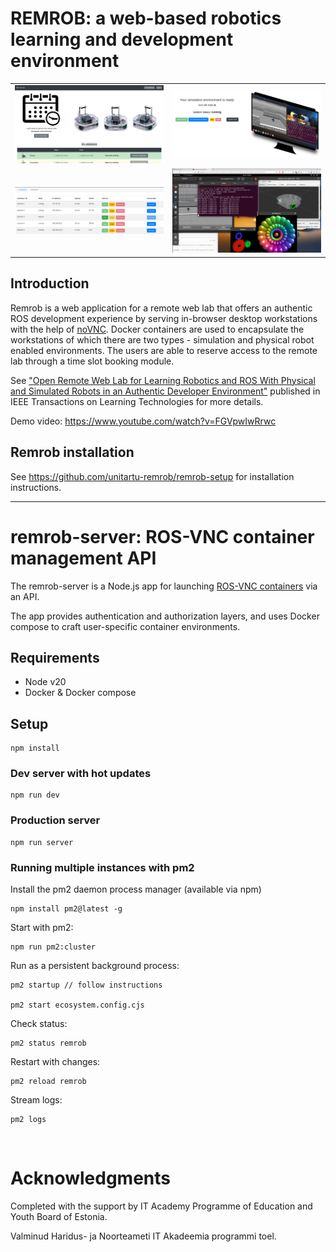 # REMROB: a web-based robotics learning and development environment

|                                         |                                              |
| --------------------------------------- | -------------------------------------------- |
| ![GNOME ROS VNC](./docs/user-panel.png) | ![GNOME ROS VNC](./docs/user-session.png)    |
| ![GNOME ROS VNC](./docs/sim-panel.png)  | ![GNOME ROS VNC](./docs/browser-desktop.png) |

## Introduction

Remrob is a web application for a remote web lab that offers an authentic ROS development experience by serving in-browser desktop workstations with the help of [noVNC](https://github.com/novnc/noVNC). Docker containers are used to encapsulate the workstations of which there are two types - simulation and physical robot enabled environments. The users are able to reserve access to the remote lab through a time slot booking module.

See ["Open Remote Web Lab for Learning Robotics and ROS With Physical and Simulated Robots in an Authentic Developer Environment"](https://ieeexplore.ieee.org/document/10480223) published in IEEE Transactions on Learning Technologies for more details.

Demo video: https://www.youtube.com/watch?v=FGVpwIwRrwc

## Remrob installation

See https://github.com/unitartu-remrob/remrob-setup for installation instructions.

---

# remrob-server: ROS-VNC container management API

The remrob-server is a Node.js app for launching [ROS-VNC containers](https://github.com/unitartu-remrob/remrob-docker) via an API.

The app provides authentication and authorization layers, and uses Docker compose to craft user-specific container environments.

## Requirements

- Node v20
- Docker & Docker compose

## Setup

```
npm install
```

### Dev server with hot updates

```
npm run dev
```

### Production server

```
npm run server
```

### Running multiple instances with pm2

Install the pm2 daemon process manager (available via npm)

    npm install pm2@latest -g

Start with pm2:

    npm run pm2:cluster

Run as a persistent background process:

    pm2 startup // follow instructions

    pm2 start ecosystem.config.cjs

Check status:

    pm2 status remrob

Restart with changes:

    pm2 reload remrob

Stream logs:

    pm2 logs

&nbsp;&nbsp;

# Acknowledgments

Completed with the support by IT Academy Programme of Education and Youth Board of Estonia.

Valminud Haridus- ja Noorteameti IT Akadeemia programmi toel.
